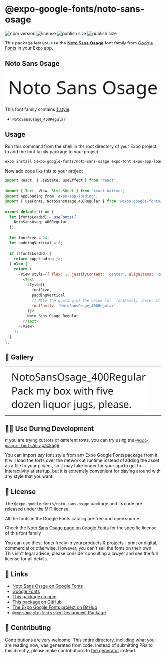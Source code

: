 # @expo-google-fonts/noto-sans-osage

![npm version](https://flat.badgen.net/npm/v/@expo-google-fonts/noto-sans-osage)
![license](https://flat.badgen.net/github/license/expo/google-fonts)
![publish size](https://flat.badgen.net/packagephobia/install/@expo-google-fonts/noto-sans-osage)
![publish size](https://flat.badgen.net/packagephobia/publish/@expo-google-fonts/noto-sans-osage)

This package lets you use the [**Noto Sans Osage**](https://fonts.google.com/specimen/Noto+Sans+Osage) font family from [Google Fonts](https://fonts.google.com/) in your Expo app.

## Noto Sans Osage

![Noto Sans Osage](./font-family.png)

This font family contains [1 style](#-gallery).

- `NotoSansOsage_400Regular`

## Usage

Run this command from the shell in the root directory of your Expo project to add the font family package to your project
```sh
expo install @expo-google-fonts/noto-sans-osage expo-font expo-app-loading
```

Now add code like this to your project
```js
import React, { useState, useEffect } from 'react';

import { Text, View, StyleSheet } from 'react-native';
import AppLoading from 'expo-app-loading';
import { useFonts, NotoSansOsage_400Regular } from '@expo-google-fonts/noto-sans-osage';

export default () => {
  let [fontsLoaded] = useFonts({
    NotoSansOsage_400Regular,
  });

  let fontSize = 24;
  let paddingVertical = 6;

  if (!fontsLoaded) {
    return <AppLoading />;
  } else {
    return (
      <View style={{ flex: 1, justifyContent: 'center', alignItems: 'center' }}>
        <Text
          style={{
            fontSize,
            paddingVertical,
            // Note the quoting of the value for `fontFamily` here; it expects a string!
            fontFamily: 'NotoSansOsage_400Regular',
          }}>
          Noto Sans Osage Regular
        </Text>
      </View>
    );
  }
};

```

## 🔡 Gallery


||||
|-|-|-|
|![NotoSansOsage_400Regular](./NotoSansOsage_400Regular.ttf.png)||||


## 👩‍💻 Use During Development

If you are trying out lots of different fonts, you can try using the [`@expo-google-fonts/dev` package](https://github.com/expo/google-fonts/tree/master/font-packages/dev#readme).

You can import *any* font style from any Expo Google Fonts package from it. It will load the fonts
over the network at runtime instead of adding the asset as a file to your project, so it may take longer
for your app to get to interactivity at startup, but it is extremely convenient
for playing around with any style that you want.

## 📖 License

The `@expo-google-fonts/noto-sans-osage` package and its code are released under the MIT license.

All the fonts in the Google Fonts catalog are free and open source.

Check the [Noto Sans Osage page on Google Fonts](https://fonts.google.com/specimen/Noto+Sans+Osage) for the specific license of this font family.

You can use these fonts freely in your products & projects - print or digital, commercial or otherwise. However, you can't sell the fonts on their own. This isn't legal advice, please consider consulting a lawyer and see the full license for all details.

## 🔗 Links

- [Noto Sans Osage on Google Fonts](https://fonts.google.com/specimen/Noto+Sans+Osage)
- [Google Fonts](https://fonts.google.com/)
- [This package on npm](https://www.npmjs.com/package/@expo-google-fonts/noto-sans-osage)
- [This package on GitHub](https://github.com/expo/google-fonts/tree/master/font-packages/noto-sans-osage)
- [The Expo Google Fonts project on GitHub](https://github.com/expo/google-fonts)
- [`@expo-google-fonts/dev` Devlopment Package](https://github.com/expo/google-fonts/tree/master/font-packages/dev)

## 🤝 Contributing

Contributions are very welcome! This entire directory, including what you are reading now, was generated from code. Instead of submitting PRs to this directly, please make contributions to [the generator](https://github.com/expo/google-fonts/tree/master/packages/generator) instead.
